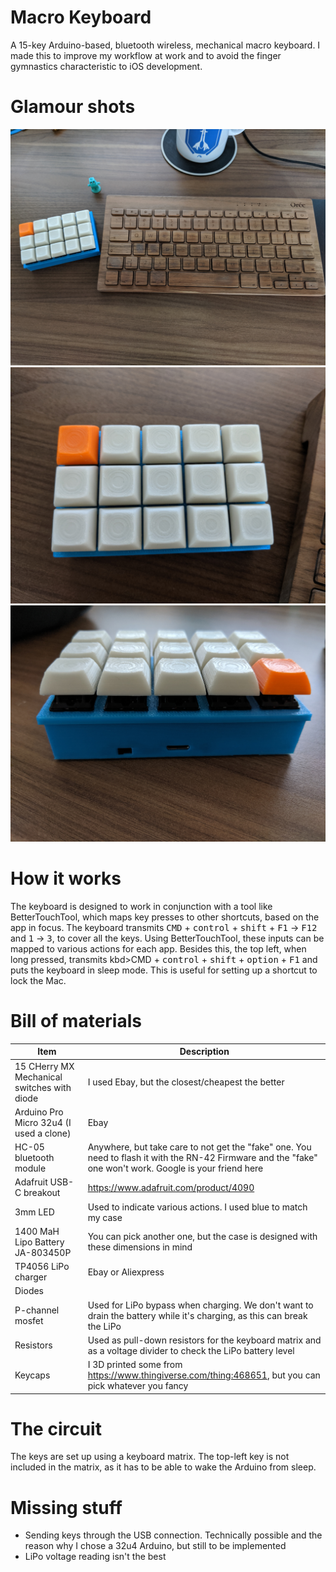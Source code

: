 # Macro Keyboard
A 15-key Arduino-based, bluetooth wireless, mechanical macro keyboard.
I made this to improve my workflow at work and to avoid the finger gymnastics characteristic to iOS development.
# Glamour shots
![](https://raw.githubusercontent.com/Logomorph/MacroKeyboard/master/rsc/final3.jpg)
![](https://raw.githubusercontent.com/Logomorph/MacroKeyboard/master/rsc/final1.jpg)
![](https://raw.githubusercontent.com/Logomorph/MacroKeyboard/master/rsc/final2.jpg)
# How it works
The keyboard is designed to work in conjunction with a tool like BetterTouchTool, which maps key presses to other shortcuts, based on the app in focus. 
The keyboard transmits <kbd>CMD</kbd> + <kbd>control</kbd> + <kbd>shift</kbd> + <kbd>F1</kbd> -> <kbd>F12</kbd> and <kbd>1</kbd> ->  <kbd>3</kbd>, to cover all the keys.
Using BetterTouchTool, these inputs can be mapped to various actions for each app.
Besides this, the top left, when long pressed, transmits kbd>CMD</kbd> + <kbd>control</kbd> + <kbd>shift</kbd> + <kbd>option</kbd> + <kbd>F1</kbd> and puts the keyboard in sleep mode. This is useful for setting up a shortcut to lock the Mac.

# Bill of materials
| Item | Description |
| ------ | ------ |
| 15 CHerry MX Mechanical switches with diode | I used Ebay, but the closest/cheapest the better |
| Arduino Pro Micro 32u4 (I used a clone) | Ebay |
| HC-05 bluetooth module | Anywhere, but take care to not get the "fake" one. You need to flash it with the RN-42 Firmware and the "fake" one won't work. Google is your friend here |
| Adafruit USB-C breakout | https://www.adafruit.com/product/4090 |
| 3mm LED | Used to indicate various actions. I used blue to match my case |
| 1400 MaH Lipo Battery JA-803450P | You can pick another one, but the case is designed with these dimensions in mind |
| TP4056 LiPo charger | Ebay or Aliexpress |
| Diodes | |
| P-channel mosfet | Used for LiPo bypass when charging. We don't want to drain the battery while it's charging, as this can break the LiPo |
| Resistors | Used as pull-down resistors for the keyboard matrix and as a voltage divider to check the LiPo battery level |
| Keycaps | I 3D printed some from https://www.thingiverse.com/thing:468651, but you can pick whatever you fancy |

# The circuit
The keys are set up using a keyboard matrix. The top-left key is not included in the matrix, as it has to be able to wake the Arduino from sleep.

# Missing stuff
- Sending keys through the USB connection. Technically possible and the reason why I chose a 32u4 Arduino, but still to be implemented
- LiPo voltage reading isn't the best